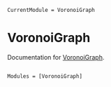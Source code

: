 ```@meta
CurrentModule = VoronoiGraph
```

# VoronoiGraph

Documentation for [VoronoiGraph](https://github.com/axsk/VoronoiGraph.jl).

```@index
```

```@autodocs
Modules = [VoronoiGraph]
```
